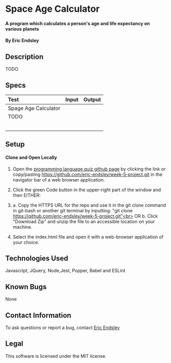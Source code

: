 # Space Age Calculator

#### A program which calculates a person's age and life expectancy on various planets

#### By Eric Endsley

## Description
TODO

## Specs
| Test | Input | Output |
| :----------- | :----------------------| :----------- |
| Spage Age Calculator |||
|TODO|||
||||
||||
||||
||||
||||


## Setup
#### Clone and Open Locally
 1. Open the [programming language quiz github page](https://github.com/eric-endsley/week-5-project.git) by clicking the link or copy/pasting https://github.com/eric-endsley/week-5-project.git in the navigator bar of a web browser application.

 2. Click the green Code button in the upper-right part of the window and then EITHER:

 3. a. Copy the HTTPS URL for the repo and use it in the git clone command in git-bash or another git terminal by inputting: "git clone https://github.com/eric-endsley/week-5-project.git"<br> 
 OR b. Click "Download Zip" and unzip the file to an accessible location on your machine.

 4. Select the index.html file and open it with a web-browser application of your choice.

## Technologies Used
Javascript, JQuery, Node,Jest, Popper, Babel and ESLint

## Known Bugs
None

## Contact Information
To ask questions or report a bug, contact [Eric Endsley](mailto:eric.endsley4@gmail.com)

## Legal
This software is licensed under the MIT license.